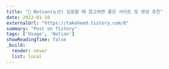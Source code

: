 ```yaml
---
title: "📄 Notion(노션) 입문할 때 참고하면 좋은 사이트 및 영상 추천"
date: 2022-01-10
externalUrl: "https://takeheed.tistory.com/8"
summary: "Post on Tistory"
tags: ['Usage', 'Notion']
showReadingTime: false
_build:
  render: never
  list: local
---
```

